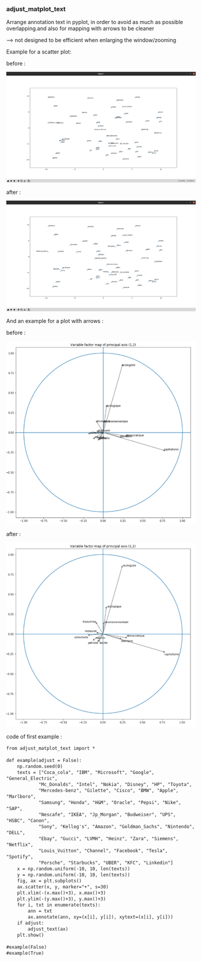### adjust_matplot_text

Arrange annotation text in pyplot, in order to avoid as much as possible overlapping.and also for mapping with arrows to be cleaner

--> not designed to be efficient when enlarging the window/zooming

Example for a scatter plot:

before :

![caption](/media/example_before.png)

after :

![caption](/media/example_after.png)


And an example for a plot with arrows :

before :

![caption](/media/with_arrows_example_before.png)

after :

![caption](/media/with_arrows_example_after.png)


code of first example :
```
from adjust_matplot_text import *

def example(adjust = False):
	np.random.seed(0)
	texts = ["Coca_cola", "IBM", "Microsoft", "Google", "General_Electric",
			"Mc_Donalds", "Intel", "Nokia", "Disney", "HP", "Toyota",
			"Mercedes-benz", "Gilette", "Cisco", "BMW", "Apple", "Marlboro",
			"Samsung", "Honda", "H&M", "Oracle", "Pepsi", "Nike", "SAP",
			"Nescafe", "IKEA", "Jp_Morgan", "Budweiser", "UPS", "HSBC", "Canon",
			"Sony", "Kellog's", "Amazon", "Goldman_Sachs", "Nintendo", "DELL",
			"Ebay", "Gucci", "LVMH", "Heinz", "Zara", "Siemens", "Netflix",
			"Louis_Vuitton", "Channel", "Facebook", "Tesla", "Spotify",
			"Porsche", "Starbucks", "UBER", "KFC", "Linkedin"]
	x = np.random.uniform(-10, 10, len(texts))
	y = np.random.uniform(-10, 10, len(texts))
	fig, ax = plt.subplots()
	ax.scatter(x, y, marker="+", s=30)
	plt.xlim(-(x.max()+3), x.max()+3)
	plt.ylim(-(y.max()+3), y.max()+3)
	for i, txt in enumerate(texts):
		ann = txt
		ax.annotate(ann, xy=(x[i], y[i]), xytext=(x[i], y[i]))
	if adjust:
		adjust_text(ax)
	plt.show()

#example(False)
#example(True)
```
